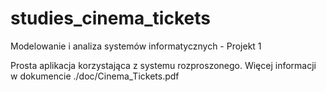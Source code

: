 # studies_cinema_tickets
Modelowanie i analiza systemów informatycznych - Projekt 1

Prosta aplikacja korzystająca z systemu rozproszonego.
Więcej informacji w dokumencie ./doc/Cinema_Tickets.pdf
